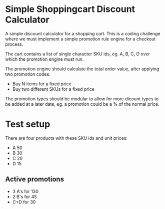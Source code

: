 # Simple Shoppingcart Discount Calculator
A simple discount calculator for a shopping cart.  This is a coding challenge where we must implement a simple promotion rule engine for a checkout process.

The cart contains a list of single character SKU ids, eg. A, B, C, D over which the promotion engine must run.

The promotion engine should calculate the total order value, after applying two promotion codes.

* Buy N items for a fixed price
* Buy two different SKUs for a fixed price

The promotion types should be modular to allow for more dicount types to be added at a later date, eg. a promotion could be a % of the normal price.

# Test setup
There are four products with these SKU ids and unit prices:
* A 50
* B 30
* C 20
* D 15

## Active promotions
* 3 A's for 130
* 2 B's for 45
* C+D for 30

